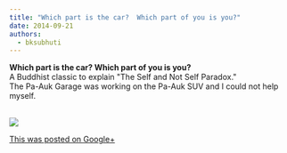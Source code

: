 ```yaml
---
title: "Which part is the car?  Which part of you is you?"
date: 2014-09-21
authors: 
  - bksubhuti
---
```


**Which part is the car? Which part of you is you?**  
A Buddhist classic to explain "The Self and Not Self Paradox."  
The Pa-Auk Garage was working on the Pa-Auk SUV and I could not help myself.  
﻿

![](https://lh4.googleusercontent.com/-iz4kL2GH1qA/VB4fiaqMtuI/AAAAAAAAKT8/XnJi6X8iMi8/w506-h750/14%2B-%2B1)

[This was posted on Google+](https://plus.google.com/+BhikkhuSubhuti/posts/6uAvt8cfvWY)